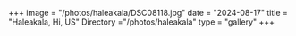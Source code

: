 +++
image = "/photos/haleakala/DSC08118.jpg"
date = "2024-08-17"
title = "Haleakala, Hi, US"
Directory ="/photos/haleakala"
type = "gallery"
+++

